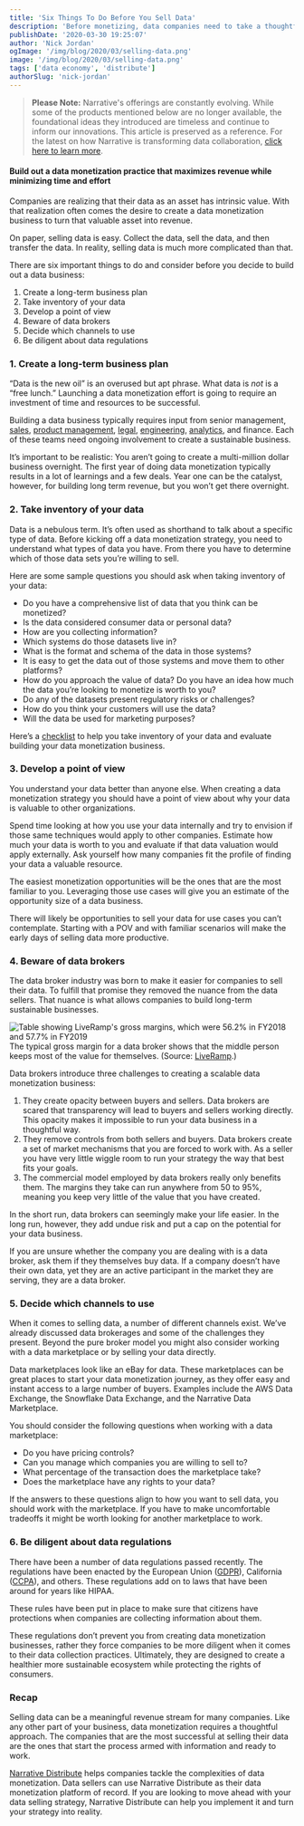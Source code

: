 ```yaml
---
title: 'Six Things To Do Before You Sell Data'
description: 'Before monetizing, data companies need to take a thoughtful approach to understand the size of the opportunity and setting themselves up for success.'
publishDate: '2020-03-30 19:25:07'
author: 'Nick Jordan'
ogImage: '/img/blog/2020/03/selling-data.png'
image: '/img/blog/2020/03/selling-data.png'
tags: ['data economy', 'distribute']
authorSlug: 'nick-jordan'
---
```

> **Please Note:** Narrative's offerings are constantly evolving. While some of the products mentioned below are no longer available, the foundational ideas they introduced are timeless and continue to inform our innovations. This article is preserved as a reference. For the latest on how Narrative is transforming data collaboration, [click here to learn more](https://www.narrative.io/).

#### Build out a data monetization practice that maximizes revenue while minimizing time and effort

Companies are realizing that their data as an asset has intrinsic value. With that realization often comes the desire to create a data monetization business to turn that valuable asset into revenue.

On paper, selling data is easy. Collect the data, sell the data, and then transfer the data. In reality, selling data is much more complicated than that.

There are six important things to do and consider before you decide to build out a data business:

1. Create a long-term business plan
2. Take inventory of your data
3. Develop a point of view
4. Beware of data brokers
5. Decide which channels to use
6. Be diligent about data regulations

### 1\. Create a long-term business plan

“Data is the new oil” is an overused but apt phrase. What data is _not_ is a “free lunch.” Launching a data monetization effort is going to require an investment of time and resources to be successful.

Building a data business typically requires input from senior management, [sales](/roles/sales), [product management](/roles/product-managers), [legal](/roles/legal-compliance), [engineering](/roles/data-engineer), [analytics](/roles/business-analysts), and finance. Each of these teams need ongoing involvement to create a sustainable business.

It’s important to be realistic: You aren’t going to create a multi-million dollar business overnight. The first year of doing data monetization typically results in a lot of learnings and a few deals. Year one can be the catalyst, however, for building long term revenue, but you won’t get there overnight.

### 2\. Take inventory of your data

Data is a nebulous term. It’s often used as shorthand to talk about a specific type of data. Before kicking off a data monetization strategy, you need to understand what types of data you have. From there you have to determine which of those data sets you’re willing to sell.

Here are some sample questions you should ask when taking inventory of your data:

* Do you have a comprehensive list of data that you think can be monetized?
* Is the data considered consumer data or personal data?
* How are you collecting information?
* Which systems do those datasets live in?
* What is the format and schema of the data in those systems?
* It is easy to get the data out of those systems and move them to other platforms?
* How do you approach the value of data? Do you have an idea how much the data you’re looking to monetize is worth to you?
* Do any of the datasets present regulatory risks or challenges?
* How do you think your customers will use the data?
* Will the data be used for marketing purposes?

Here’s a [checklist](https://solutions.narrative.io/take-inventory-of-your-data) to help you take inventory of your data and evaluate building your data monetization business.

### 3\. Develop a point of view

You understand your data better than anyone else. When creating a data monetization strategy you should have a point of view about why your data is valuable to other organizations.

Spend time looking at how you use your data internally and try to envision if those same techniques would apply to other companies. Estimate how much your data is worth to you and evaluate if that data valuation would apply externally. Ask yourself how many companies fit the profile of finding your data a valuable resource.

The easiest monetization opportunities will be the ones that are the most familiar to you. Leveraging those use cases will give you an estimate of the opportunity size of a data business.

There will likely be opportunities to sell your data for use cases you can’t contemplate. Starting with a POV and with familiar scenarios will make the early days of selling data more productive.

### 4\. Beware of data brokers

The data broker industry was born to make it easier for companies to sell their data. To fulfill that promise they removed the nuance from the data sellers. That nuance is what allows companies to build long-term sustainable businesses.

![Table showing LiveRamp's gross margins, which were 56.2% in FY2018 and 57.7% in FY2019](https://solutions.narrative.io/hubfs/Screen%20Shot%202020-03-30%20at%201.35.37%20PM.png)The typical gross margin for a data broker shows that the middle person keeps most of the value for themselves. (Source: [LiveRamp](https://investors.liveramp.com/news-and-events/press-release-details/2019/LiveRamp-Announces-Fourth-Quarter-and-Fiscal-Year-Results/default.aspx).)

Data brokers introduce three challenges to creating a scalable data monetization business:

1. They create opacity between buyers and sellers. Data brokers are scared that transparency will lead to buyers and sellers working directly. This opacity makes it impossible to run your data business in a thoughtful way.
2. They remove controls from both sellers and buyers. Data brokers create a set of market mechanisms that you are forced to work with. As a seller you have very little wiggle room to run your strategy the way that best fits your goals.
3. The commercial model employed by data brokers really only benefits them. The margins they take can run anywhere from 50 to 95%, meaning you keep very little of the value that you have created.

In the short run, data brokers can seemingly make your life easier. In the long run, however, they add undue risk and put a cap on the potential for your data business.

If you are unsure whether the company you are dealing with is a data broker, ask them if they themselves buy data. If a company doesn’t have their own data, yet they are an active participant in the market they are serving, they are a data broker.

### 5\. Decide which channels to use

When it comes to selling data, a number of different channels exist. We’ve already discussed data brokerages and some of the challenges they present. Beyond the pure broker model you might also consider working with a data marketplace or by selling your data directly.

Data marketplaces look like an eBay for data. These marketplaces can be great places to start your data monetization journey, as they offer easy and instant access to a large number of buyers. Examples include the AWS Data Exchange, the Snowflake Data Exchange, and the Narrative Data Marketplace.

You should consider the following questions when working with a data marketplace:

* Do you have pricing controls?
* Can you manage which companies you are willing to sell to?
* What percentage of the transaction does the marketplace take?
* Does the marketplace have any rights to your data?

If the answers to these questions align to how you want to sell data, you should work with the marketplace. If you have to make uncomfortable tradeoffs it might be worth looking for another marketplace to work.

### 6\. Be diligent about data regulations

There have been a number of data regulations passed recently. The regulations have been enacted by the European Union ([GDPR](https://en.wikipedia.org/wiki/General_Data_Protection_Regulation)), California ([CCPA](https://en.wikipedia.org/wiki/California_Consumer_Privacy_Act)), and others. These regulations add on to laws that have been around for years like HIPAA.

These rules have been put in place to make sure that citizens have protections when companies are collecting information about them.

These regulations don’t prevent you from creating data monetization businesses, rather they force companies to be more diligent when it comes to their data collection practices. Ultimately, they are designed to create a healthier more sustainable ecosystem while protecting the rights of consumers.

### Recap

Selling data can be a meaningful revenue stream for many companies. Like any other part of your business, data monetization requires a thoughtful approach. The companies that are the most successful at selling their data are the ones that start the process armed with information and ready to work.

[Narrative Distribute](https://www.narrative.io/) helps companies tackle the complexities of data monetization. Data sellers can use Narrative Distribute as their data monetization platform of record. If you are looking to move ahead with your data selling strategy, Narrative Distribute can help you implement it and turn your strategy into reality.
